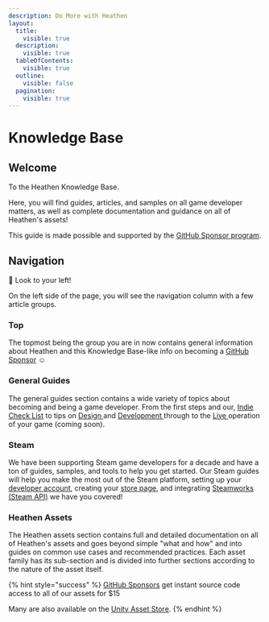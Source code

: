 ```yaml
---
description: Do More with Heathen
layout:
  title:
    visible: true
  description:
    visible: true
  tableOfContents:
    visible: true
  outline:
    visible: false
  pagination:
    visible: true
---
```


# Knowledge Base

## Welcome

To the Heathen Knowledge Base.&#x20;

Here, you will find guides, articles, and samples on all game developer matters, as well as complete documentation and guidance on all of Heathen's assets!&#x20;

This guide is made possible and supported by the [GitHub Sponsor program](where-to-buy/become-a-sponsor.md).

## Navigation

:eyes: Look to your left!

On the left side of the page, you will see the navigation column with a few article groups.&#x20;

### Top

The topmost being the group you are in now contains general information about Heathen and this Knowledge Base-like info on becoming a [GitHub Sponsor](where-to-buy/become-a-sponsor.md) :relaxed:

### General Guides

The general guides section contains a wide variety of topics about becoming and being a game developer. From the first steps and our, [Indie Check List](company/getting-started/indie-check-list.md) to tips on [Design ](company/design/)and [Development ](company/development/)through to the [Live ](company/live.md)operation of your game (coming soon).

### Steam

We have been supporting Steam game developers for a decade and have a ton of guides, samples, and tools to help you get started. Our Steam guides will help you make the most out of the Steam platform, setting up your [developer account](company/steam/quick-start.md), creating your [store page](company/steam/store-page.md), and integrating [Steamworks (Steam API)](company/steam/steamworks/) we have you covered!

### Heathen Assets

The Heathen assets section contains full and detailed documentation on all of Heathen's assets and goes beyond simple "what and how" and into guides on common use cases and recommended practices. Each asset family has its sub-section and is divided into further sections according to the nature of the asset itself.

{% hint style="success" %}
[GitHub Sponsors](where-to-buy/become-a-sponsor.md) get instant source code access to all of our assets for $15

Many are also available on the [Unity Asset Store](https://assetstore.unity.com/publishers/5836).
{% endhint %}

